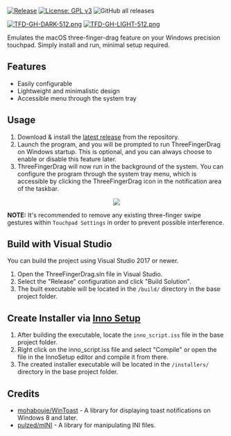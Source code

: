 [![Release](https://img.shields.io/github/v/release/austinnixholm/ThreeFingerDrag?label=Download%20version)](https://github.com/austinnixholm/ThreeFingerDrag/releases/latest)
[![License: GPL v3](https://img.shields.io/badge/License-GPLv3-blue.svg)](https://www.gnu.org/licenses/gpl-3.0)
![GitHub all releases](https://img.shields.io/github/downloads/austinnixholm/threefingerdrag/total)

[![TFD-GH-DARK-512.png](https://i.postimg.cc/RZXdx8qh/TFD-GH-DARK-512.png)](https://postimg.cc/hXQT92LR#gh-dark-mode-only)
[![TFD-GH-LIGHT-512.png](https://i.postimg.cc/05YHHVGM/TFD-GH-LIGHT-512.png)](https://postimg.cc/14RFWmGH#gh-light-mode-only)

Emulates the macOS three-finger-drag feature on your Windows precision touchpad. Simply install and run, minimal setup required.

## Features

* Easily configurable 
* Lightweight and minimalistic design
* Accessible menu through the system tray

## Usage

1. Download & install the [latest release](https://github.com/austinnixholm/ThreeFingerDrag/releases/latest) from the repository.
3. Launch the program, and you will be prompted to run ThreeFingerDrag on Windows startup. This is optional, and you can always choose to enable or disable this feature later.
4. ThreeFingerDrag will now run in the background of the system. You can configure the program through the system tray menu, which is accessible by clicking the ThreeFingerDrag icon in the notification area of the taskbar.

<p align="center">
  <img src="https://i.postimg.cc/mgRCDSK9/Three-Finger-Drag-XW25-QZPTg-P.png"/> 
</p>

**NOTE:** It's recommended to remove any existing three-finger swipe gestures within `Touchpad Settings` in order to prevent possible interference.

## Build with Visual Studio

You can build the project using Visual Studio 2017 or newer.

1. Open the ThreeFingerDrag.sln file in Visual Studio.
2. Select the "Release" configuration and click "Build Solution".
3. The built executable will be located in the `/build/` directory in the base project folder.

## Create Installer via [Inno Setup](https://jrsoftware.org/isinfo.php)

1. After building the executable, locate the `inno_script.iss` file in the base project folder.
2. Right click on the inno_script.iss file and select "Compile" or open the file in the InnoSetup editor and compile it from there.
3. The created installer executable will be located in the `/installers/` directory in the base project folder.

## Credits

* [mohabouje/WinToast][1] - A library for displaying toast notifications on Windows 8 and later.
* [pulzed/mINI][2] - A library for manipulating INI files.

[1]: https://github.com/mohabouje/WinToast
[2]: https://github.com/pulzed/mINI/
